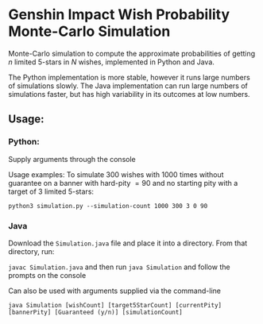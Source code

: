 # Genshin Impact Wish Probability Monte-Carlo Simulation

 Monte-Carlo simulation to compute the approximate probabilities of getting $n$ limited 5-stars in $N$ wishes, implemented in Python and Java. 


The Python implementation is more stable, however it runs large numbers of simulations slowly. The Java implementation can run large numbers of simulations faster, but has high variability in its outcomes at low numbers.

## Usage:

### Python:

Supply arguments through the console

Usage examples:
To simulate $300$ wishes with $1000$ times without guarantee on a banner with hard-pity $= 90$ and no starting pity with a target of $3$ limited 5-stars:

```python3 simulation.py --simulation-count 1000 300 3 0 90```

### Java

Download the `Simulation.java` file and place it into a directory. From that directory, run:

```javac Simulation.java```
and then run 
```java Simulation``` 
and follow the prompts on the console

Can also be used with arguments supplied via the command-line

```java Simulation [wishCount] [target5StarCount] [currentPity] [bannerPity] [Guaranteed (y/n)] [simulationCount]```

